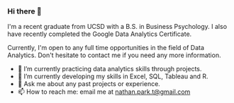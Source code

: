 ### Hi there 👋



I'm a recent graduate from UCSD with a B.S. in Business Psychology. I also have recently completed the Google Data Analytics Certificate.

Currently, I'm open to any full time opportunities in the field of Data Analytics. Don't hesitate to contact me if you need any more information.

- 🔭 I’m currently practicing data analytics skills through projects.
- 🌱 I’m currently developing my skills in Excel, SQL, Tableau and R.
- 💬 Ask me about any past projects or experience.
- 📫 How to reach me: email me at nathan.park.t@gmail.com

